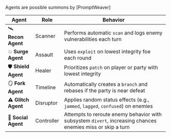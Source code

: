 Agents are possible summons by [PromptWeaver]

| Agent                | Role       | Behavior                                                                                                   |
| -------------------- | ---------- | ---------------------------------------------------------------------------------------------------------- |
| 🛰️ **Recon Agent**  | Scanner    | Performs automatic `scan` and logs enemy vulnerabilities each turn                                         |
| 💥 **Surge Agent**   | Assault    | Uses `exploit` on lowest integrity foe each round                                                          |
| 🛡️ **Shield Agent** | Healer     | Prioritizes `patch` on player or party with lowest integrity                                               |
| 🪞 **Fork Agent**    | Timeline   | Automatically creates a `branch` and rebases if the party is near defeat                                   |
| ⚠️ **Glitch Agent**  | Disruptor  | Applies random status effects (e.g., `jammed`, `lagged`, `confused`) on enemies                            |
| 💬 **Social Agent**  | Controller | Attempts to reroute enemy behavior with subsystem `divert`, increasing chances enemies miss or skip a turn |
